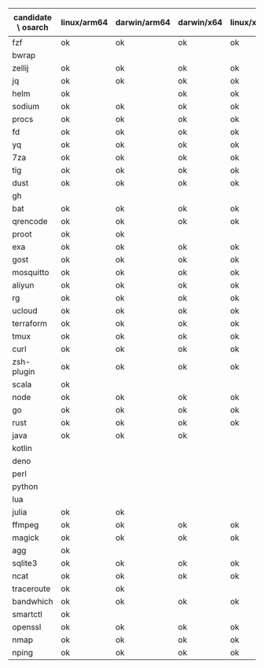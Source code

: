 | candidate \ osarch | linux/arm64 | darwin/arm64 | darwin/x64 | linux/x64 | win/x64 | 备注 |
| ------------------ | ----------- | ------------ | ---------- | --------- | ------- | ---- |
|fzf | ok | ok | ok | ok | ok |
|bwrap |
|zellij | ok | ok | ok | ok |
|jq | ok | ok | ok | ok | ok |
|helm | ok |  | ok | ok | ok |
|sodium | ok | ok | ok | ok | ok |
|procs | ok | ok | ok | ok | ok |
|fd | ok | ok | ok | ok | ok |
|yq | ok | ok | ok | ok | ok |
|7za | ok | ok | ok | ok | ok |
|tig | ok | ok | ok | ok |
|dust | ok | ok | ok | ok | ok |
|gh |
|bat | ok | ok | ok | ok | ok |
|qrencode | ok | ok | ok | ok | ok |
|proot | ok | ok |
|exa | ok | ok | ok | ok | ok |
|gost | ok | ok | ok | ok | ok |
|mosquitto | ok | ok | ok | ok | ok |
|aliyun | ok | ok | ok | ok | ok |
|rg | ok | ok | ok | ok | ok |
|ucloud | ok | ok | ok | ok |
|terraform | ok | ok | ok | ok | ok |
|tmux | ok | ok | ok | ok | ok |
|curl | ok | ok | ok | ok | ok |
|zsh-plugin | ok | ok | ok | ok | ok |
|scala |ok | | | |ok |
|node | ok | ok | ok | ok | ok |
|go | ok | ok | ok | ok | ok |
|rust | ok | ok | ok | ok |ok|
|java | ok | ok | ok | | ok|
|kotlin |
|deno |
|perl | | | | | ok|
|python |
|lua |
|julia | ok | ok |
|ffmpeg | ok | ok | ok | ok |
|magick | ok | ok | ok | ok |
|agg |ok | | | | ok|
|sqlite3 | ok | ok | ok | ok | ok |
|ncat | ok | ok | ok | ok |
|traceroute | ok | ok | | | ok|
|bandwhich | ok | ok | ok | ok |
|smartctl |ok |  | | | ok|
|openssl | ok | ok | ok | ok | ok |
|nmap | ok | ok | ok | ok |
|nping | ok | ok | ok | ok |
